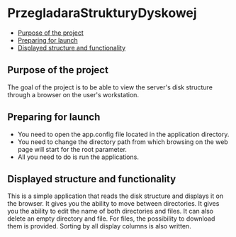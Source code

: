 # PrzegladaraStrukturyDyskowej
* [Purpose of the project](#purpose-of-the-project)
* [Preparing for launch](#Preparing-for-launch)
* [Displayed structure and functionality](#displayed-structure-and-functionality)
## Purpose of the project 
The goal of the project is to be able to view the server's disk structure through a browser on the user's workstation. 
## Preparing for launch
* You need to open the app.config file located in the application directory. 
* You need to change the directory path from which browsing on the web page will start for the root parameter. 
* All you need to do is run the applications. 
## Displayed structure and functionality
This is a simple application that reads the disk structure and displays it on the browser. It gives you the ability to move between directories. It gives you the ability to edit the name of both directories and files. It can also delete an empty directory and file. For files, the possibility to download them is provided. Sorting by all display columns is also written.
